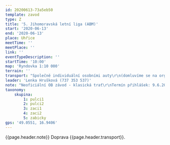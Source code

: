 ```yaml
---
id: 20200613-73a5eb50
template: zavod
type: Z
title: '5. Jihomoravská letní liga (ABM)'
start: '2020-06-13'
end: '2020-06-13'
place: Uhřice
meetTime: ''
meetPlace: ''
link: ''
eventTypeDescription: ''
startTime: '10:00'
map: 'Ryndovka 1:10 000'
terrain: ''
transport: "Společně individuální osobními auty\r\n(domluvíme se na organizaci jízd, můžete se přihlásit i ti bez aut)"
leader: 'Lenka Hrušková (737 353 537)'
note: "Neoficiální OB závod - klasická trať\r\nTermín přihlášek: 9.6.2020 na email: **prihlasky@zbmob.cz**\r\nV Orisu do: 10.6.2020"
taxonomy:
    skupina:
        1: pulci1
        2: pulci2
        3: zaci1
        4: zaci2
        5: zabicky
gps: '49.0551, 16.9406'
---
```

{{page.header.note}}
 Doprava {{page.header.transport}}.
